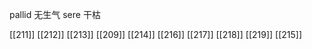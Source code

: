 




pallid 无生气
sere 干枯

[[211]]
[[212]]
[[213]]
[[209]]
[[214]]
[[216]]
[[217]]
[[218]]
[[219]]
[[215]]